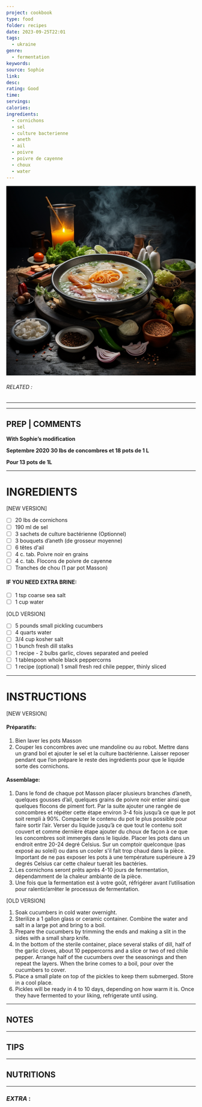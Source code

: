 ```yaml
---
project: cookbook
type: food
folder: recipes
date: 2023-09-25T22:01
tags:
  - ukraine
genre:
  - fermentation
keywords: 
source: Sophie
link: 
desc: 
rating: Good
time: 
servings: 
calories: 
ingredients:
  - cornichons
  - sel
  - culture bacterienne
  - aneth
  - ail
  - poivre
  - poivre de cayenne
  - choux
  - water
---
```


![IMAGE](_default.png)

###### *RELATED* : 
---


---
## PREP | COMMENTS

**With Sophie’s modification**

**Septembre 2020 30 lbs de concombres et 18 pots de 1 L**

**Pour 13 pots de 1L**


---
# INGREDIENTS

[NEW VERSION]

- [ ] 20 lbs de cornichons
- [ ] 190 ml de sel 
- [ ] 3 sachets de culture bactérienne (Optionnel)
- [ ] 3 bouquets d’aneth (de grosseur moyenne)
- [ ] 6 têtes d'ail
- [ ] 4 c. tab. Poivre noir en grains 
- [ ] 4 c. tab. Flocons de poivre de cayenne
- [ ] Tranches de chou (1 par pot Masson)

#### IF YOU NEED EXTRA BRINE:

- [ ] 1 tsp coarse sea salt
- [ ] 1 cup water

[OLD VERSION]

- [ ] 5 pounds small pickling cucumbers
- [ ] 4 quarts water
- [ ] 3/4 cup kosher salt
- [ ] 1 bunch fresh dill stalks
- [ ] 1 recipe - 2 bulbs garlic, cloves separated and peeled
- [ ] 1 tablespoon whole black peppercorns
- [ ] 1 recipe (optional) 1 small fresh red chile pepper, thinly sliced

---
# INSTRUCTIONS

[NEW VERSION]

#### **Préparatifs:**

1. Bien laver les pots Masson 
2. Couper les concombres avec une mandoline ou au robot. Mettre dans un grand bol et ajouter le sel et la culture bactérienne. Laisser reposer pendant que l’on prépare le reste des ingrédients pour que le liquide sorte des cornichons.

#### **Assemblage:**

1. Dans le fond de chaque pot Masson placer plusieurs branches d’aneth, quelques gousses d’ail, quelques grains de poivre noir entier ainsi que quelques flocons de piment fort. Par la suite ajouter une rangée de concombres et répéter cette étape environ 3-4 fois jusqu’à ce que le pot soit rempli à 90%. Compacter le contenu du pot le plus possible pour faire sortir l’air. Verser du liquide jusqu’à ce que tout le contenu soit couvert et comme dernière étape ajouter du choux de façon à ce que les concombres soit immergés dans le liquide. Placer les pots dans un endroit entre 20-24 degré Celsius. Sur un comptoir quelconque (pas exposé au soleil) ou dans un cooler s'il fait trop chaud dans la pièce. Important de ne pas exposer les pots à une température supérieure à 29 degrés Celsius car cette chaleur tuerait les bactéries.
2. Les cornichons seront prêts après 4-10 jours de fermentation, dépendamment de la chaleur ambiante de la pièce.
3. Une fois que la fermentation est à votre goût, réfrigérer avant l’utilisation pour ralentir/arrêter le processus de fermentation.

[OLD VERSION]

1. Soak cucumbers in cold water overnight.
2. Sterilize a 1 gallon glass or ceramic container. Combine the water and salt in a large pot and bring to a boil.
3. Prepare the cucumbers by trimming the ends and making a slit in the sides with a small sharp knife.
4. In the bottom of the sterile container, place several stalks of dill, half of the garlic cloves, about 10 peppercorns and a slice or two of red chile pepper. Arrange half of the cucumbers over the seasonings and then repeat the layers. When the brine comes to a boil, pour over the cucumbers to cover.
5. Place a small plate on top of the pickles to keep them submerged. Store in a cool place.
6. Pickles will be ready in 4 to 10 days, depending on how warm it is. Once they have fermented to your liking, refrigerate until using.

---
## NOTES



---
## TIPS



---
## NUTRITIONS



---
### *EXTRA* :



